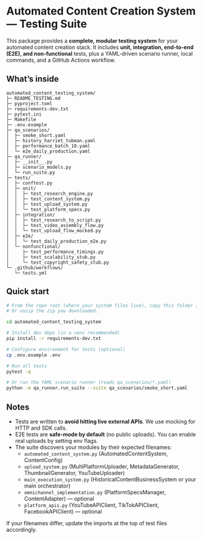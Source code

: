 # Automated Content Creation System — Testing Suite

This package provides a **complete, modular testing system** for your automated content creation stack.
It includes **unit, integration, end‑to‑end (E2E), and non‑functional** tests, plus a YAML‑driven scenario runner,
local commands, and a GitHub Actions workflow.

## What’s inside
```
automated_content_testing_system/
├─ README_TESTING.md
├─ pyproject.toml
├─ requirements-dev.txt
├─ pytest.ini
├─ Makefile
├─ .env.example
├─ qa_scenarios/
│  ├─ smoke_short.yaml
│  ├─ history_harriet_tubman.yaml
│  ├─ performance_batch_10.yaml
│  └─ e2e_daily_production.yaml
├─ qa_runner/
│  ├─ __init__.py
│  ├─ scenario_models.py
│  └─ run_suite.py
├─ tests/
│  ├─ conftest.py
│  ├─ unit/
│  │  ├─ test_research_engine.py
│  │  ├─ test_content_system.py
│  │  ├─ test_upload_system.py
│  │  └─ test_platform_specs.py
│  ├─ integration/
│  │  ├─ test_research_to_script.py
│  │  ├─ test_video_assembly_flow.py
│  │  └─ test_upload_flow_mocked.py
│  ├─ e2e/
│  │  └─ test_daily_production_e2e.py
│  └─ nonfunctional/
│     ├─ test_performance_timings.py
│     ├─ test_scalability_stub.py
│     └─ test_copyright_safety_stub.py
└─ .github/workflows/
   └─ tests.yml
```

## Quick start
```bash
# From the repo root (where your system files live), copy this folder in:
# Or unzip the zip you downloaded.

cd automated_content_testing_system

# Install dev deps (in a venv recommended)
pip install -r requirements-dev.txt

# Configure environment for tests (optional)
cp .env.example .env

# Run all tests
pytest -q

# Or run the YAML scenario runner (reads qa_scenarios/*.yaml)
python -m qa_runner.run_suite --suite qa_scenarios/smoke_short.yaml
```

## Notes
- Tests are written to **avoid hitting live external APIs**. We use mocking for HTTP and SDK calls.
- E2E tests are **safe-mode by default** (no public uploads). You can enable real uploads by setting env flags.
- The suite discovers your modules by their expected filenames:
  - `automated_content_system.py` (AutomatedContentSystem, ContentConfig)
  - `upload_system.py` (MultiPlatformUploader, MetadataGenerator, ThumbnailGenerator, YouTubeUploader)
  - `main_execution_system.py` (HistoricalContentBusinessSystem or your main orchestrator)
  - `omnichannel_implementation.py` (PlatformSpecsManager, ContentAdapter) — optional
  - `platform_apis.py` (YouTubeAPIClient, TikTokAPIClient, FacebookAPIClient) — optional

If your filenames differ, update the imports at the top of test files accordingly.
